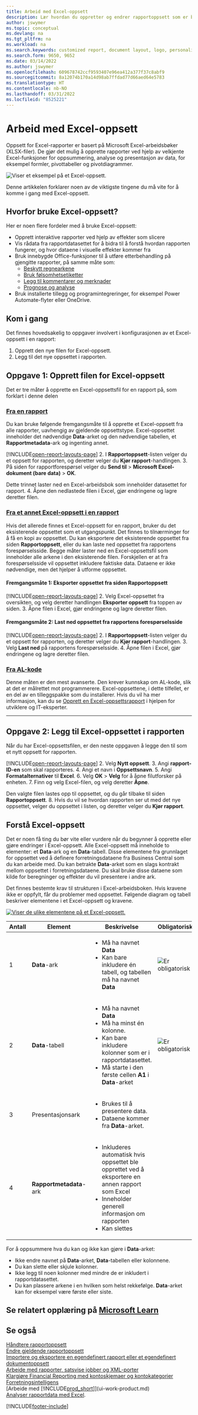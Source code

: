```yaml
---
title: Arbeid med Excel-oppsett
description: Lær hvordan du oppretter og endrer rapportoppsett som er bygd ved hjelp av Excel.
author: jswymer
ms.topic: conceptual
ms.devlang: na
ms.tgt_pltfrm: na
ms.workload: na
ms.search.keywords: customized report, document layout, logo, personalize
ms.search.form: 9650, 9652
ms.date: 03/14/2022
ms.author: jswymer
ms.openlocfilehash: 609678742ccf9593407e96ea412a377f37c8abf9
ms.sourcegitcommit: 8a12074b170a14d98ab7ffdad77d66aed64e5783
ms.translationtype: HT
ms.contentlocale: nb-NO
ms.lasthandoff: 03/31/2022
ms.locfileid: "8525221"
---
```

# <a name="working-with-excel-layouts"></a>Arbeid med Excel-oppsett

Oppsett for Excel-rapporter er basert på Microsoft Excel-arbeidsbøker (XLSX-filer). De gjør det mulig å opprette rapporter ved hjelp av velkjente Excel-funksjoner for oppsummering, analyse og presentasjon av data, for eksempel formler, pivottabeller og pivotdiagrammer.

![Viser et eksempel på et Excel-oppsett.](media/excel-layout-2.png)

Denne artikkelen forklarer noen av de viktigste tingene du må vite for å komme i gang med Excel-oppsett.

## <a name="why-use-excel-layouts"></a>Hvorfor bruke Excel-oppsett?

Her er noen flere fordeler med å bruke Excel-oppsett:

- Opprett interaktive rapporter ved hjelp av effekter som slicere
- Vis rådata fra rapportdatasettet for å bidra til å forstå hvordan rapporten fungerer, og hvor dataene i visuelle effekter kommer fra
- Bruk innebygde Office-funksjoner til å utføre etterbehandling på gjengitte rapporter, på samme måte som:
  - [Beskytt regnearkene](https://support.microsoft.com/en-us/office/protect-a-worksheet-3179efdb-1285-4d49-a9c3-f4ca36276de6)
  - [Bruk følsomhetsetiketter](https://support.microsoft.com/en-us/office/apply-sensitivity-labels-to-your-files-and-email-in-office-2f96e7cd-d5a4-403b-8bd7-4cc636bae0f9)
  - [Legg til kommentarer og merknader](https://support.microsoft.com/en-us/office/insert-comments-and-notes-in-excel-65f504d8-160b-4a05-ac30-46fbd5227a52)
  - [Prognose og analyse](https://support.microsoft.com/en-us/office/introduction-to-what-if-analysis-22bffa5f-e891-4acc-bf7a-e4645c446fb4) 
- Bruk installerte tillegg og programintegreringer, for eksempel Power Automate-flyter eller OneDrive.

## <a name="get-started"></a>Kom i gang

Det finnes hovedsakelig to oppgaver involvert i konfigurasjonen av et Excel-oppsett i en rapport:

1. Opprett den nye filen for Excel-oppsett.
2. Legg til det nye oppsettet i rapporten.

## <a name="task-1-create-the-excel-layout-file"></a>Oppgave 1: Opprett filen for Excel-oppsett

Det er tre måter å opprette en Excel-oppsettsfil for en rapport på, som forklart i denne delen

### <a name="from-any-report"></a>[Fra en rapport](#tab/any-report)

Du kan bruke følgende fremgangsmåte til å opprette et Excel-oppsett fra alle rapporter, uavhengig av gjeldende oppsettstype. Excel-oppsettet inneholder det nødvendige **Data**-arket og den nødvendige tabellen, et **Rapportmetadata**-ark og ingenting annet.

[!INCLUDE[open-report-layouts-page](includes/open-report-layouts-page.md)]
2. I **Rapportoppsett**-listen velger du et oppsett for rapporten, og deretter velger du **Kjør rapport**-handlingen.
3. På siden for rapportforespørsel velger du **Send til** > **Microsoft Excel-dokument (bare data)** > **OK**.

   Dette trinnet laster ned en Excel-arbeidsbok som inneholder datasettet for rapport.
4. Åpne den nedlastede filen i Excel, gjør endringene og lagre deretter filen.

### <a name="from-another-excel-layout-on-a-report"></a>[Fra et annet Excel-oppsett i en rapport](#tab/other-layout)

Hvis det allerede finnes et Excel-oppsett for en rapport, bruker du det eksisterende oppsettet som et utgangspunkt. Det finnes to tilnærminger for å få en kopi av oppsettet. Du kan eksportere det eksisterende oppsettet fra siden **Rapportoppsett**, eller du kan laste ned oppsettet fra rapportens forespørselsside. Begge måter laster ned en Excel-oppsettsfil som inneholder alle arkene i den eksisterende filen. Forskjellen er at fra forespørselsside vil oppsettet inkludere faktiske data. Dataene er ikke nødvendige, men det hjelper å utforme oppsettet.

#### <a name="approach-1-export-the-layout-from-the-report-layouts-page"></a>Fremgangsmåte 1: Eksporter oppsettet fra siden **Rapportoppsett**

[!INCLUDE[open-report-layouts-page](includes/open-report-layouts-page.md)]
2. Velg Excel-oppsettet fra oversikten, og velg deretter handlingen **Eksporter oppsett** fra toppen av siden.
3. Åpne filen i Excel, gjør endringene og lagre deretter filen.

#### <a name="approach-2-download-the-layout-from-the-reports-request-page"></a>Fremgangsmåte 2: Last ned oppsettet fra rapportens forespørselsside

[!INCLUDE[open-report-layouts-page](includes/open-report-layouts-page.md)]
2. I **Rapportoppsett**-listen velger du et oppsett for rapporten, og deretter velger du **Kjør rapport**-handlingen.
3. Velg **Last ned** på rapportens forespørselsside.
4. Åpne filen i Excel, gjør endringene og lagre deretter filen.

### <a name="from-al-code"></a>[Fra AL-kode](#tab/from-code)

Denne måten er den mest avanserte. Den krever kunnskap om AL-kode, slik at det er målrettet mot programmerere. Excel-oppsettene, i dette tilfellet, er en del av en tilleggspakke som du installerer. Hvis du vil ha mer informasjon, kan du se [Opprett en Excel-oppsettsrapport](/dynamics365/business-central/dev-itpro/developer/devenv-howto-excel-report-layout) i hjelpen for utviklere og IT-eksperter.

---

## <a name="task-2-add-the-excel-layout-to-the-report"></a>Oppgave 2: Legg til Excel-oppsettet i rapporten

Når du har Excel-oppsettsfilen, er den neste oppgaven å legge den til som et nytt oppsett for rapporten.

[!INCLUDE[open-report-layouts-page](includes/open-report-layouts-page.md)]
2. Velg **Nytt oppsett**.
3. Angi **rapport-ID-en** som skal rapporteres.
4. Angi et navn i **Oppsettsnavn**.
5. Angi **Formatalternativer** til **Excel**.
6. Velg **OK** > **Velg** for å åpne filutforsker på enheten. 
7. Finn og velg Excel-filen, og velg deretter **Åpne**.

   Den valgte filen lastes opp til oppsettet, og du går tilbake til siden **Rapportoppsett**.
8. Hvis du vil se hvordan rapporten ser ut med det nye oppsettet, velger du oppsettet i listen, og deretter velger du **Kjør rapport**.


<!--

**Data** sheet
  - An Excel layout must contain a sheet named **Data**.
  - The **Data** sheet can only include one table named **Data**.

**Data** table
  - The **Data** sheet must include a table that has the name **Data**.
  - The table must have at least one column and can only include columns that are also in report dataset.
  - The table must start in the first cell A1 of the **Data** sheet.

3. Report Metadata 
-->

## <a name="understanding-excel-layouts"></a>Forstå Excel-oppsett

Det er noen få ting du bør vite eller vurdere når du begynner å opprette eller gjøre endringer i Excel-oppsett. Alle Excel-oppsett må inneholde to elementer: et **Data**-ark og en **Data**-tabell. Disse elementene fra grunnlaget for oppsettet ved å definere forretningsdataene fra Business Central som du kan arbeide med. Du kan betrakte **Data**-arket som en slags kontrakt mellom oppsettet i forretningsdataene. Du skal bruke disse dataene som kilde for beregninger og effekter du vil presentere i andre ark.

Det finnes bestemte krav til strukturen i Excel-arbeidsboken. Hvis kravene ikke er oppfylt, får du problemer med oppsettet. Følgende diagram og tabell beskriver elementene i et Excel-oppsett og kravene.

[![Viser de ulike elementene på et Excel-oppsett.](media/excel-layout-callouts-2.png)](media/excel-layout-callouts-2.png#lightbox)

|Antall|Element|Beskrivelse|Obligatorisk|
|---|-------|----|---|
|1|**Data**-ark|<ul><li>Må ha navnet **Data**</li><li>Kan bare inkludere én tabell, og tabellen må ha navnet **Data**</li></ul>|![Er obligatorisk](media/check.png) | 
|2|**Data**-tabell|<ul><li>Må ha navnet **Data**</li><li>Må ha minst én kolonne.</li><li>Kan bare inkludere kolonner som er i rapportdatasettet.</li><li>Må starte i den første cellen **A1** i **Data**-arket</li></ul>|![Er obligatorisk](media/check.png)|
|3|Presentasjonsark|<ul><li>Brukes til å presentere data.</li><li>Dataene kommer fra **Data**-arket. </li></ul>||
|4|**Rapportmetadata**-ark|<ul><li>Inkluderes automatisk hvis oppsettet ble opprettet ved å eksportere en annen rapport som Excel</li><li>Inneholder generell informasjon om rapporten</li><li>Kan slettes</li></ul>|

For å oppsummere hva du kan og ikke kan gjøre i **Data**-arket:

- Ikke endre navnet på **Data**-arket, **Data**-tabellen eller kolonnene.
- Du kan slette eller skjule kolonner.
- Ikke legg til noen kolonner med mindre de er inkludert i rapportdatasettet.
- Du kan plassere arkene i en hvilken som helst rekkefølge. **Data**-arket kan for eksempel være første eller siste.

## <a name="see-related-training-at-microsoft-learn"></a>Se relatert opplæring på [Microsoft Learn](/learn/modules/change-documents-dynamics-365-business-central/index)

## <a name="see-also"></a>Se også

[Håndtere rapportoppsett](ui-manage-report-layouts.md)  
[Endre gjeldende rapportoppsett](ui-how-change-layout-currently-used-report.md)  
[Importere og eksportere en egendefinert rapport eller et egendefinert dokumentoppsett](ui-how-import-and-export-report-layout.md)  
[Arbeide med rapporter, satsvise jobber og XML-porter](ui-work-report.md)  
[Klargjøre Financial Reporting med kontoskjemaer og kontokategorier](bi-how-work-account-schedule.md) 
[Forretningsintelligens](bi.md)  
[Arbeide med [!INCLUDE[prod_short](includes/prod_short.md)]](ui-work-product.md)  
[Analyser rapportdata med Excel](report-analyze-excel.md).


[!INCLUDE[footer-include](includes/footer-banner.md)]